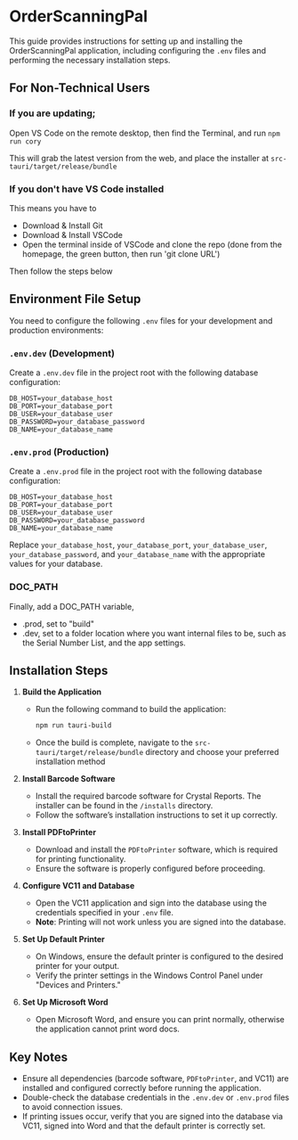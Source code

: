 # OrderScanningPal

This guide provides instructions for setting up and installing the OrderScanningPal application, including configuring the `.env` files and performing the necessary installation steps.

## For Non-Technical Users

### If you are updating;
Open VS Code on the remote desktop, then find the Terminal, and run `npm run cory`

This will grab the latest version from the web, and place the installer at `src-tauri/target/release/bundle`

### If you don't have VS Code installed
This means you have to
- Download & Install Git
- Download & Install VSCode
- Open the terminal inside of VSCode and clone the repo (done from the homepage, the green button, then run 'git clone URL')

Then follow the steps below

## Environment File Setup

You need to configure the following `.env` files for your development and production environments:

### `.env.dev` (Development)
Create a `.env.dev` file in the project root with the following database configuration:
```
DB_HOST=your_database_host
DB_PORT=your_database_port
DB_USER=your_database_user
DB_PASSWORD=your_database_password
DB_NAME=your_database_name
```
### `.env.prod` (Production)
Create a `.env.prod` file in the project root with the following database configuration:
```
DB_HOST=your_database_host
DB_PORT=your_database_port
DB_USER=your_database_user
DB_PASSWORD=your_database_password
DB_NAME=your_database_name
```

Replace `your_database_host`, `your_database_port`, `your_database_user`, `your_database_password`, and `your_database_name` with the appropriate values for your database.

### DOC_PATH 
Finally, add a DOC_PATH variable, 
- .prod, set to "build"
- .dev, set to a folder location where you want internal files to be, such as the Serial Number List, and the app settings.

## Installation Steps

1. **Build the Application**
   - Run the following command to build the application:
     ```bash
     npm run tauri-build
     ```
   - Once the build is complete, navigate to the `src-tauri/target/release/bundle` directory and choose your preferred installation method 

2. **Install Barcode Software**
   - Install the required barcode software for Crystal Reports. The installer can be found in the `/installs` directory.
   - Follow the software’s installation instructions to set it up correctly.

3. **Install PDFtoPrinter**
   - Download and install the `PDFtoPrinter` software, which is required for printing functionality.
   - Ensure the software is properly configured before proceeding.

4. **Configure VC11 and Database**
   - Open the VC11 application and sign into the database using the credentials specified in your `.env` file.
   - **Note**: Printing will not work unless you are signed into the database.

5. **Set Up Default Printer**
   - On Windows, ensure the default printer is configured to the desired printer for your output.
   - Verify the printer settings in the Windows Control Panel under "Devices and Printers."

6. **Set Up Microsoft Word**
   - Open Microsoft Word, and ensure you can print normally, otherwise the application cannot print word docs.

## Key Notes
- Ensure all dependencies (barcode software, `PDFtoPrinter`, and VC11) are installed and configured correctly before running the application.
- Double-check the database credentials in the `.env.dev` or `.env.prod` files to avoid connection issues.
- If printing issues occur, verify that you are signed into the database via VC11, signed into Word and that the default printer is correctly set.
